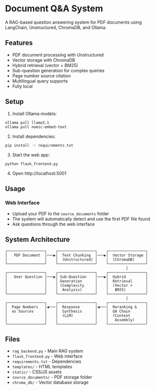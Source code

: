 # Document Q&A System

A RAG-based question answering system for PDF documents using LangChain, Unstructured, ChromaDB, and Ollama.

## Features

- PDF document processing with Unstructured
- Vector storage with ChromaDB
- Hybrid retrieval (vector + BM25)
- Sub-question generation for complex queries
- Page number source citation
- Multilingual query supports
- Fully local

## Setup

1. Install Ollama models:
```bash
ollama pull llama3.1
ollama pull nomic-embed-text
```

2. Install dependencies:
```bash
pip install -r requirements.txt
```

3. Start the web app:
```bash
python flask_frontend.py
```

4. Open http://localhost:5001

## Usage

### Web Interface
- Upload your PDF to the `source_documents` folder
- The system will automatically detect and use the first PDF file found
- Ask questions through the web interface

## System Architecture

```
┌─────────────────┐    ┌─────────────────┐    ┌─────────────────┐
│   PDF Document  │───▶│  Text Chunking  │───▶│  Vector Storage │
│                 │    │  (Unstructured) │    │  (ChromaDB)     │
└─────────────────┘    └─────────────────┘    └─────────────────┘
                                                       │
┌─────────────────┐    ┌─────────────────┐    ┌─────────────────┐
│   User Question │───▶│ Sub-Question    │───▶│  Hybrid         │
│                 │    │ Generation      │    │  Retrieval      │
│                 │    │ (Complexity     │    │  (Vector +      │
│                 │    │  Analysis)      │    │   BM25)         │
└─────────────────┘    └─────────────────┘    └─────────────────┘
                                                       │
┌─────────────────┐    ┌─────────────────┐    ┌─────────────────┐
│  Page Numbers   │◀───│  Response       │◀───│  Reranking &    │
│  as Sources     │    │  Synthesis      │    │  QA Chain       │
│                 │    │  (LLM)          │    │  (Context       │
│                 │    │                 │    │   Assembly)     │
└─────────────────┘    └─────────────────┘    └─────────────────┘
```

## Files

- `rag_backend.py` - Main RAG system
- `flask_frontend.py` - Web interface
- `requirements.txt` - Dependencies
- `templates/` - HTML templates
- `static/` - CSS/JS assets
- `source_documents/` - PDF storage folder
- `chroma_db/` - Vector database storage 